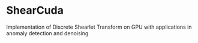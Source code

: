# ShearCuda
Implementation of Discrete Shearlet Transform on GPU with applications in anomaly detection and denoising
